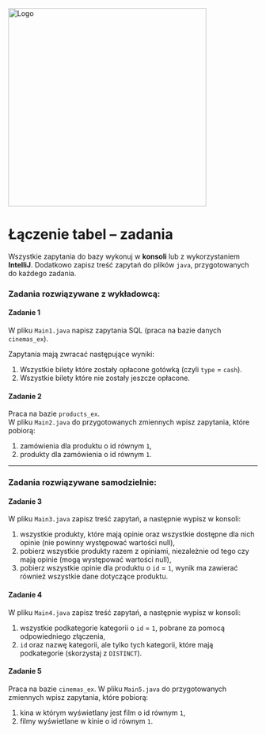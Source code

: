 <img alt="Logo" src="http://coderslab.pl/svg/logo-coderslab.svg" width="400">

#  Łączenie tabel – zadania

Wszystkie zapytania do bazy wykonuj w **konsoli** lub z wykorzystaniem **IntelliJ**.
Dodatkowo zapisz treść zapytań do plików ``java``, przygotowanych do każdego zadania.  

### Zadania rozwiązywane z wykładowcą:

#### Zadanie 1

W pliku `Main1.java` napisz zapytania SQL (praca na bazie danych `cinemas_ex`).  

Zapytania mają zwracać następujące wyniki:
1. Wszystkie bilety które zostały opłacone gotówką (czyli `type` = `cash`).
2. Wszystkie bilety które nie zostały jeszcze opłacone.

#### Zadanie 2

Praca na bazie `products_ex`.  
W pliku `Main2.java` do przygotowanych zmiennych wpisz zapytania, które pobiorą:  

1. zamówienia dla produktu o id równym `1`,
2. produkty dla zamówienia o id równym `1`.


-----------------------------------------------------------------------------


### Zadania rozwiązywane samodzielnie:

#### Zadanie 3

W pliku `Main3.java` zapisz treść zapytań, a następnie wypisz w konsoli:

1. wszystkie produkty, które mają opinie oraz wszystkie dostępne dla nich opinie 
(nie powinny występować wartości null),
2. pobierz wszystkie produkty razem z opiniami, niezależnie od tego czy mają opinie 
(mogą występować wartości null),
3. pobierz wszystkie opinie dla produktu o `id` = `1`, 
wynik ma zawierać również wszystkie dane dotyczące produktu.

#### Zadanie 4

W pliku `Main4.java` zapisz treść zapytań, a następnie wypisz w konsoli:

1. wszystkie podkategorie kategorii o `id` = `1`, pobrane za pomocą odpowiedniego złączenia,
2. `id` oraz nazwę kategorii, ale tylko tych kategorii, które mają podkategorie (skorzystaj z `DISTINCT`).

#### Zadanie 5

Praca na bazie `cinemas_ex`.
W pliku `Main5.java` do przygotowanych zmiennych wpisz zapytania, które pobiorą:  

1. kina w którym wyświetlany jest film o id równym `1`,
2. filmy wyświetlane w kinie o id równym `1`.

